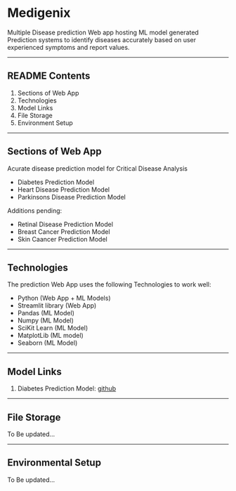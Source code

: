 # Medigenix

Multiple Disease prediction Web app hosting ML model generated Prediction systems to identify diseases accurately based on user experienced symptoms and report values. 

---

## README Contents

1) Sections of Web App
2) Technologies
3) Model Links
4) File Storage
5) Environment Setup

---

## Sections of Web App

<!-- 1) Multi-disease prediction using symptoms -->
Acurate disease prediction model for Critical Disease Analysis
   * Diabetes Prediction Model
   * Heart Disease Prediction Model
   * Parkinsons Disease Prediction Model
   
   Additions pending:
   * Retinal Disease Prediction Model
   * Breast Cancer Prediction Model
   * Skin Caancer Prediction Model

---

## Technologies 

The prediction Web App uses the following Technologies to work well:
* Python (Web App + ML Models)
* Streamlit library (Web App)
* Pandas (ML Model)
* Numpy (ML Model)
* SciKit Learn (ML Model)
* MatplotLib (ML model)
* Seaborn (ML Model)

---

## Model Links
1. Diabetes Prediction Model: [github](https://github.com/Shreyas-SAS/Diabetes-prediction-model)

---
## File Storage
To Be updated...

---
## Environmental Setup
To Be updated...
